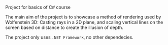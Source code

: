 Project for basics of C# course

The main aim of the project is to showcase a method of rendering used by Wolfenstein 3D:
Casting rays in a 2D plane, and scaling vertical lines on the screen based on distance to create the illusion of depth.

The project only uses `.NET Framework`, no other dependecies.